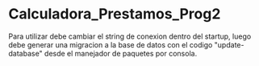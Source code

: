 # Calculadora_Prestamos_Prog2


Para utilizar debe cambiar el string de conexion dentro del startup, luego debe generar una migracion a la base de datos con el codigo "update-database" desde el manejador de paquetes por consola.
